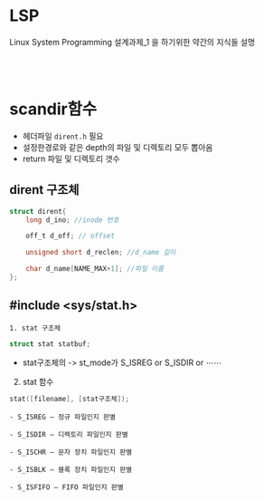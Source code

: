 # LSP

Linux System Programming 설계과제_1 을 하기위한 약간의 지식들 설명


<br><br>
# scandir함수
- 헤더파일 `dirent.h` 필요
- 설정한경로와 같은 depth의 파일 및 디렉토리 모두 뽑아옴
- return 파일 및 디렉토리 갯수

## dirent 구조체

```c
struct dirent{
	long d_ino; //inode 번호

	off_t d_off; // offset

	unsigned short d_reclen; //d_name 길이

	char d_name[NAME_MAX+1]; //파일 이름
};
```

## \#include <sys/stat.h>

	1. stat 구조체

```c
struct stat statbuf;
```
  - stat구조체의 -> st_mode가 S_ISREG or S_ISDIR or ⋯⋯

2. stat 함수
```c
stat([filename], [stat구조체]);
```
	- S_ISREG – 정규 파일인지 판별

	- S_ISDIR – 디렉토리 파일인지 판별

	- S_ISCHR – 문자 장치 파일인지 판별

	- S_ISBLK – 블록 장치 파일인지 판별

	- S_ISFIFO – FIFO 파일인지 판별
